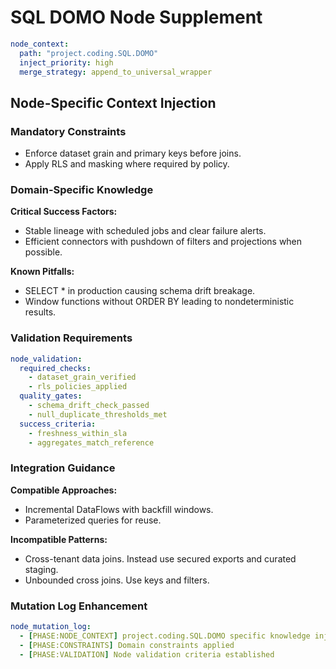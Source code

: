 # SQL DOMO Node Supplement

```yaml
node_context:
  path: "project.coding.SQL.DOMO"
  inject_priority: high
  merge_strategy: append_to_universal_wrapper
```

## Node-Specific Context Injection

### Mandatory Constraints
- Enforce dataset grain and primary keys before joins.
- Apply RLS and masking where required by policy.

### Domain-Specific Knowledge
**Critical Success Factors:**
- Stable lineage with scheduled jobs and clear failure alerts.
- Efficient connectors with pushdown of filters and projections when possible.

**Known Pitfalls:**
- SELECT * in production causing schema drift breakage.
- Window functions without ORDER BY leading to nondeterministic results.

### Validation Requirements
```yaml
node_validation:
  required_checks:
    - dataset_grain_verified
    - rls_policies_applied
  quality_gates:
    - schema_drift_check_passed
    - null_duplicate_thresholds_met
  success_criteria:
    - freshness_within_sla
    - aggregates_match_reference
```

### Integration Guidance
**Compatible Approaches:**
- Incremental DataFlows with backfill windows.
- Parameterized queries for reuse.

**Incompatible Patterns:**
- Cross-tenant data joins. Instead use secured exports and curated staging.
- Unbounded cross joins. Use keys and filters.

### Mutation Log Enhancement
```yaml
node_mutation_log:
  - [PHASE:NODE_CONTEXT] project.coding.SQL.DOMO specific knowledge injected
  - [PHASE:CONSTRAINTS] Domain constraints applied
  - [PHASE:VALIDATION] Node validation criteria established
```
